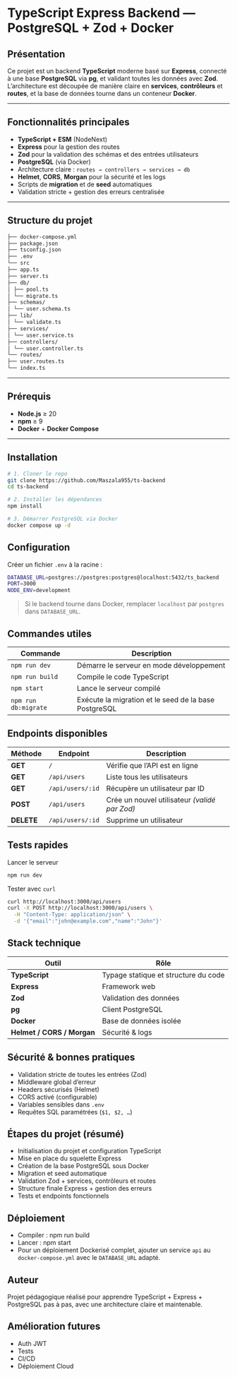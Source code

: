 # TypeScript Express Backend — PostgreSQL + Zod + Docker

## Présentation

Ce projet est un backend **TypeScript** moderne basé sur **Express**, connecté à une base **PostgreSQL** via **pg**, et validant toutes les données avec **Zod**.  
L’architecture est découpée de manière claire en **services**, **contrôleurs** et **routes**, et la base de données tourne dans un conteneur **Docker**.

---

## Fonctionnalités principales

- **TypeScript + ESM** (NodeNext)
- **Express** pour la gestion des routes
- **Zod** pour la validation des schémas et des entrées utilisateurs
- **PostgreSQL** (via Docker)
- Architecture claire : `routes → controllers → services → db`
- **Helmet**, **CORS**, **Morgan** pour la sécurité et les logs
- Scripts de **migration** et de **seed** automatiques
- Validation stricte + gestion des erreurs centralisée

---

## Structure du projet

```sh
├── docker-compose.yml
├── package.json
├── tsconfig.json
├── .env
└── src
├── app.ts
├── server.ts
├── db/
│ ├── pool.ts
│ └── migrate.ts
├── schemas/
│ └── user.schema.ts
├── lib/
│ └── validate.ts
├── services/
│ └── user.service.ts
├── controllers/
│ └── user.controller.ts
└── routes/
├── user.routes.ts
└── index.ts
```


---

## Prérequis

- **Node.js** ≥ 20  
- **npm** ≥ 9  
- **Docker** + **Docker Compose**

---

## Installation

```bash
# 1. Cloner le repo
git clone https://github.com/Maszala955/ts-backend
cd ts-backend

# 2. Installer les dépendances
npm install

# 3. Démarrer PostgreSQL via Docker
docker compose up -d
```

## Configuration
Créer un fichier `.env` à la racine :
```bash
DATABASE_URL=postgres://postgres:postgres@localhost:5432/ts_backend
PORT=3000
NODE_ENV=development
```
> Si le backend tourne dans Docker, remplacer `localhost` par `postgres` dans `DATABASE_URL`.

## Commandes utiles
| Commande             | Description                                           |
| -------------------- | ----------------------------------------------------- |
| `npm run dev`        | Démarre le serveur en mode développement              |
| `npm run build`      | Compile le code TypeScript                            |
| `npm start`          | Lance le serveur compilé                              |
| `npm run db:migrate` | Exécute la migration et le seed de la base PostgreSQL |

## Endpoints disponibles
| Méthode    | Endpoint         | Description                                   |
| ---------- | ---------------- | --------------------------------------------- |
| **GET**    | `/`              | Vérifie que l’API est en ligne                |
| **GET**    | `/api/users`     | Liste tous les utilisateurs                   |
| **GET**    | `/api/users/:id` | Récupère un utilisateur par ID                |
| **POST**   | `/api/users`     | Crée un nouvel utilisateur *(validé par Zod)* |
| **DELETE** | `/api/users/:id` | Supprime un utilisateur                       |

## Tests rapides
Lancer le serveur
```bash
npm run dev
```

Tester avec `curl`
```bash
curl http://localhost:3000/api/users
curl -X POST http://localhost:3000/api/users \
  -H "Content-Type: application/json" \
  -d '{"email":"john@example.com","name":"John"}'
```

## Stack technique
| Outil                      | Rôle                                 |
| -------------------------- | ------------------------------------ |
| **TypeScript**             | Typage statique et structure du code |
| **Express**                | Framework web                        |
| **Zod**                    | Validation des données               |
| **pg**                     | Client PostgreSQL                    |
| **Docker**                 | Base de données isolée               |
| **Helmet / CORS / Morgan** | Sécurité & logs                      |

## Sécurité & bonnes pratiques
- Validation stricte de toutes les entrées (Zod)
- Middleware global d’erreur
- Headers sécurisés (Helmet)
- CORS activé (configurable)
- Variables sensibles dans `.env`
- Requêtes SQL paramétrées (`$1, $2, …`)

## Étapes du projet (résumé)
- Initialisation du projet et configuration TypeScript
- Mise en place du squelette Express
- Création de la base PostgreSQL sous Docker
- Migration et seed automatique
- Validation Zod + services, contrôleurs et routes
- Structure finale Express + gestion des erreurs
- Tests et endpoints fonctionnels

## Déploiement
- Compiler : npm run build
- Lancer : npm start
- Pour un déploiement Dockerisé complet, ajouter un service `api` au `docker-compose.yml` avec le `DATABASE_URL` adapté.

## Auteur
Projet pédagogique réalisé pour apprendre TypeScript + Express + PostgreSQL pas à pas,
avec une architecture claire et maintenable.

## Amélioration futures
- Auth JWT 
- Tests
- CI/CD
- Déploiement Cloud